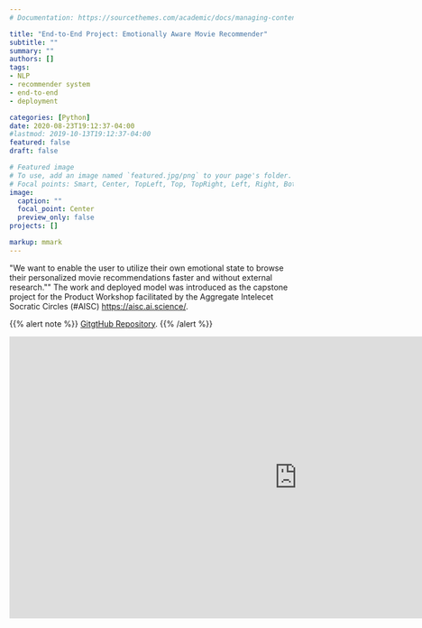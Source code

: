 ```yaml
---
# Documentation: https://sourcethemes.com/academic/docs/managing-content/

title: "End-to-End Project: Emotionally Aware Movie Recommender"
subtitle: ""
summary: ""
authors: []
tags:
- NLP
- recommender system 
- end-to-end
- deployment

categories: [Python]
date: 2020-08-23T19:12:37-04:00
#lastmod: 2019-10-13T19:12:37-04:00
featured: false
draft: false

# Featured image
# To use, add an image named `featured.jpg/png` to your page's folder.
# Focal points: Smart, Center, TopLeft, Top, TopRight, Left, Right, BottomLeft, Bottom, BottomRight.
image:
  caption: ""
  focal_point: Center
  preview_only: false
projects: []

markup: mmark
---
```


"We want to enable the user to utilize their  own emotional state to browse their personalized movie recommendations faster and without external research.""
The work and deployed model was introduced as the capstone project for the Product Workshop facilitated by the Aggregate Intelecet Socratic Circles (#AISC) https://aisc.ai.science/. 

{{% alert note %}}
[GitgtHub Repository](https://github.com/jiristo/fast_film_movie_recommender/).
{{% /alert %}}

<iframe width="1020" height="500" src="https://www.youtube.com/embed/h_Xn0TBIRdc" frameborder="0" allow="accelerometer; autoplay; encrypted-media; gyroscope; picture-in-picture" allowfullscreen></iframe>
